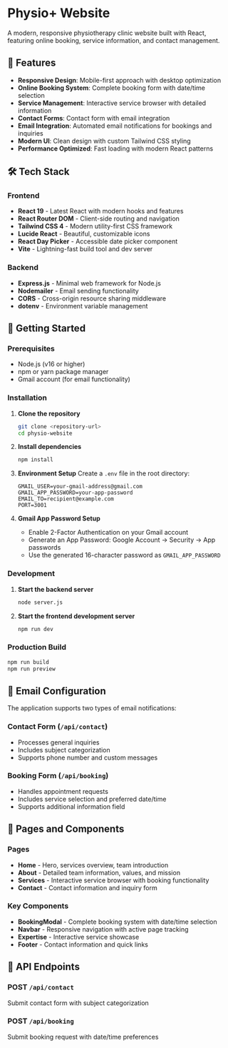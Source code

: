 # Physio+ Website

A modern, responsive physiotherapy clinic website built with React, featuring online booking, service information, and contact management.

## 🚀 Features

- **Responsive Design**: Mobile-first approach with desktop optimization
- **Online Booking System**: Complete booking form with date/time selection
- **Service Management**: Interactive service browser with detailed information
- **Contact Forms**: Contact form with email integration
- **Email Integration**: Automated email notifications for bookings and inquiries
- **Modern UI**: Clean design with custom Tailwind CSS styling
- **Performance Optimized**: Fast loading with modern React patterns

## 🛠️ Tech Stack

### Frontend
- **React 19** - Latest React with modern hooks and features
- **React Router DOM** - Client-side routing and navigation
- **Tailwind CSS 4** - Modern utility-first CSS framework
- **Lucide React** - Beautiful, customizable icons
- **React Day Picker** - Accessible date picker component
- **Vite** - Lightning-fast build tool and dev server

### Backend
- **Express.js** - Minimal web framework for Node.js
- **Nodemailer** - Email sending functionality
- **CORS** - Cross-origin resource sharing middleware
- **dotenv** - Environment variable management

## 🚀 Getting Started

### Prerequisites
- Node.js (v16 or higher)
- npm or yarn package manager
- Gmail account (for email functionality)

### Installation

1. **Clone the repository**
   ```bash
   git clone <repository-url>
   cd physio-website
   ```

2. **Install dependencies**
   ```bash
   npm install
   ```

3. **Environment Setup**
   Create a `.env` file in the root directory:
   ```env
   GMAIL_USER=your-gmail-address@gmail.com
   GMAIL_APP_PASSWORD=your-app-password
   EMAIL_TO=recipient@example.com
   PORT=3001
   ```

4. **Gmail App Password Setup**
   - Enable 2-Factor Authentication on your Gmail account
   - Generate an App Password: Google Account → Security → App passwords
   - Use the generated 16-character password as `GMAIL_APP_PASSWORD`

### Development

1. **Start the backend server**
   ```bash
   node server.js
   ```

2. **Start the frontend development server**
   ```bash
   npm run dev
   ```

### Production Build

```bash
npm run build
npm run preview
```

## 📧 Email Configuration

The application supports two types of email notifications:

### Contact Form (`/api/contact`)
- Processes general inquiries
- Includes subject categorization
- Supports phone number and custom messages

### Booking Form (`/api/booking`)
- Handles appointment requests
- Includes service selection and preferred date/time
- Supports additional information field

## 📱 Pages and Components

### Pages
- **Home** - Hero, services overview, team introduction
- **About** - Detailed team information, values, and mission
- **Services** - Interactive service browser with booking functionality
- **Contact** - Contact information and inquiry form

### Key Components
- **BookingModal** - Complete booking system with date/time selection
- **Navbar** - Responsive navigation with active page tracking
- **Expertise** - Interactive service showcase
- **Footer** - Contact information and quick links

## 🚦 API Endpoints

### POST `/api/contact`
Submit contact form with subject categorization

### POST `/api/booking`
Submit booking request with date/time preferences

